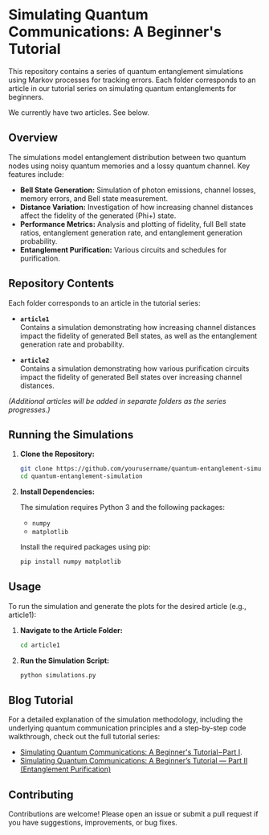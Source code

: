 # Simulating Quantum Communications: A Beginner's Tutorial

This repository contains a series of quantum entanglement simulations using Markov processes for tracking errors. Each folder corresponds to an article in our tutorial series on simulating quantum entanglements for beginners.

We currently have two articles. See below.

## Overview

The simulations model entanglement distribution between two quantum nodes using noisy quantum memories and a lossy quantum channel. Key features include:

- **Bell State Generation:** Simulation of photon emissions, channel losses, memory errors, and Bell state measurement.
- **Distance Variation:** Investigation of how increasing channel distances affect the fidelity of the generated (Phi+) state.
- **Performance Metrics:** Analysis and plotting of fidelity, full Bell state ratios, entanglement generation rate, and entanglement generation probability.
- **Entanglement Purification:** Various circuits and schedules for purification.

## Repository Contents

Each folder corresponds to an article in the tutorial series:

- **`article1`**  
  Contains a simulation demonstrating how increasing channel distances impact the fidelity of generated Bell states, as well as the entanglement generation rate and probability.

- **`article2`**  
  Contains a simulation demonstrating how various purification circuits impact the fidelity of generated Bell states over increasing channel distances.

*(Additional articles will be added in separate folders as the series progresses.)*

## Running the Simulations

1. **Clone the Repository:**

   ```bash
   git clone https://github.com/yourusername/quantum-entanglement-simulation.git
   cd quantum-entanglement-simulation
   ```

2. **Install Dependencies:**

   The simulation requires Python 3 and the following packages:
   - `numpy`
   - `matplotlib`

   Install the required packages using pip:

   ```bash
   pip install numpy matplotlib
   ```

## Usage

To run the simulation and generate the plots for the desired article (e.g., article1):

1. **Navigate to the Article Folder:**

   ```bash
   cd article1
   ```

2. **Run the Simulation Script:**

   ```bash
   python simulations.py
   ```

## Blog Tutorial

For a detailed explanation of the simulation methodology, including the underlying quantum communication principles and a step-by-step code walkthrough, check out the full tutorial series:  
- [Simulating Quantum Communications: A Beginner's Tutorial – Part I](https://medium.com/@amar.abane.phd/simulating-quantum-communications-a-beginners-tutorial-part-i-03224c2a4108).
- [Simulating Quantum Communications: A Beginner’s Tutorial — Part II (Entanglement Purification)](https://medium.com/@amar.abane.phd/simulating-quantum-communications-a-beginners-tutorial-part-ii-entanglement-purification-bedec75bf5a5)

## Contributing

Contributions are welcome! Please open an issue or submit a pull request if you have suggestions, improvements, or bug fixes.